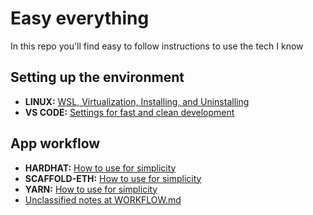 # Easy everything

In this repo you'll find easy to follow instructions to use the tech I know

## Setting up the environment

- **LINUX:** [WSL, Virtualization, Installing, and Uninstalling](./HOW-TO-LINUX.md)
- **VS CODE:** [Settings for fast and clean development](./HOW-TO-VSCODE.md)

## App workflow

- **HARDHAT:** [How to use for simplicity](./HOW-TO-HARDHAT.md)
- **SCAFFOLD-ETH:** [How to use for simplicity](./HOW-TO-SCAFFOLD-ETH.md)
- **YARN:** [How to use for simplicity](./HOW-TO-YARN.md)
- [Unclassified notes at WORKFLOW.md](./WORKFLOW.md)
